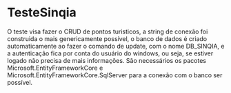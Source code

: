 # TesteSinqia

O teste visa fazer o CRUD de pontos turisticos, a string de conexão foi construida o mais genericamente possível, o banco de dados é criado automaticamente ao fazer o comando de update, com o nome DB_SINQIA, e a autenticação fica por conta do usuário do windows, ou seja, se estiver logado não precisa de mais informações.
São necessários os pacotes Microsoft.EntityFrameworkCore e Microsoft.EntityFrameworkCore.SqlServer para a conexão com o banco ser possível.
